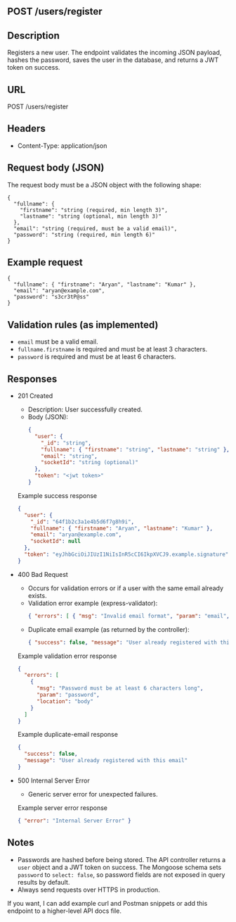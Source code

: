 ## POST /users/register

Description
---
Registers a new user. The endpoint validates the incoming JSON payload, hashes the password, saves the user in the database, and returns a JWT token on success.

URL
---
POST /users/register

Headers
---
- Content-Type: application/json

Request body (JSON)
---
The request body must be a JSON object with the following shape:

```
{
  "fullname": {
    "firstname": "string (required, min length 3)",
    "lastname": "string (optional, min length 3)"
  },
  "email": "string (required, must be a valid email)",
  "password": "string (required, min length 6)"
}
```

Example request
---
```
{
  "fullname": { "firstname": "Aryan", "lastname": "Kumar" },
  "email": "aryan@example.com",
  "password": "s3cr3tP@ss"
}
```

Validation rules (as implemented)
---
- `email` must be a valid email.
- `fullname.firstname` is required and must be at least 3 characters.
- `password` is required and must be at least 6 characters.

Responses
---
- 201 Created
  - Description: User successfully created.
  - Body (JSON):
    ```json
    {
      "user": {
        "_id": "string",
        "fullname": { "firstname": "string", "lastname": "string" },
        "email": "string",
        "socketId": "string (optional)"
      },
      "token": "<jwt token>"
    }
    ```

  Example success response
  ```json
  {
    "user": {
      "_id": "64f1b2c3a1e4b5d6f7g8h9i",
      "fullname": { "firstname": "Aryan", "lastname": "Kumar" },
      "email": "aryan@example.com",
      "socketId": null
    },
    "token": "eyJhbGciOiJIUzI1NiIsInR5cCI6IkpXVCJ9.example.signature"
  }
  ```

- 400 Bad Request
  - Occurs for validation errors or if a user with the same email already exists.
  - Validation error example (express-validator):
    ```json
    { "errors": [ { "msg": "Invalid email format", "param": "email", "location": "body" } ] }
    ```
  - Duplicate email example (as returned by the controller):
    ```json
    { "success": false, "message": "User already registered with this email" }
    ```

  Example validation error response
  ```json
  {
    "errors": [
      {
        "msg": "Password must be at least 6 characters long",
        "param": "password",
        "location": "body"
      }
    ]
  }
  ```

  Example duplicate-email response
  ```json
  {
    "success": false,
    "message": "User already registered with this email"
  }
  ```

- 500 Internal Server Error
  - Generic server error for unexpected failures.

  Example server error response
  ```json
  { "error": "Internal Server Error" }
  ```

Notes
---
- Passwords are hashed before being stored. The API controller returns a `user` object and a JWT token on success. The Mongoose schema sets `password` to `select: false`, so password fields are not exposed in query results by default.
- Always send requests over HTTPS in production.

If you want, I can add example curl and Postman snippets or add this endpoint to a higher-level API docs file.
